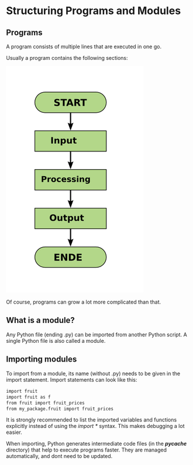 
# Structuring Programs and Modules

## Programs
A program consists of multiple lines that are executed in one go.

Usually a program contains the following sections:

![input-processing-output](../images/IPO.png)

Of course, programs can grow a lot more complicated than that.


## What is a module?

Any Python file (ending .py) can be imported from another Python script. A single Python file is also called a module.

## Importing modules

To import from a module, its name (without .py) needs to be given in the import statement. Import statements can look like this:

    import fruit
    import fruit as f
    from fruit import fruit_prices
    from my_package.fruit import fruit_prices

It is strongly recommended to list the imported variables and functions explicitly instead of using the *import &#42;* syntax. This makes debugging a lot easier.

When importing, Python generates intermediate code files (in the *__pycache__* directory) that help to execute programs faster. They are managed automatically, and dont need to be updated.
